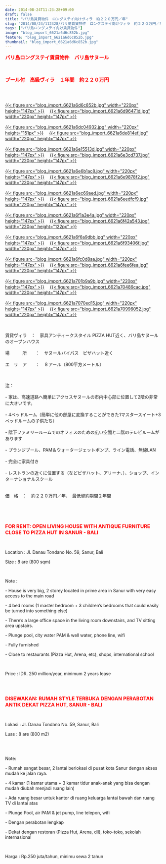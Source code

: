 ```yaml
---
date: 2014-08-24T11:23:28+09:00
draft: false
title: "バリ島賃貸物件　ロングステイ向けヴィラ　約２２０万円／年"
slug: "2014/08/24/112328/バリ島賃貸物件　ロングステイ向けヴィラ　約２２０万円／年"
tags: ["バリ島ロングステイ向け賃貸物件"]
image: "blog_import_6621a6d6c852b.jpg"
feature: "blog_import_6621a6d6c852b.jpg"
thumbnail: "blog_import_6621a6d6c852b.jpg"
---
```

<p><font color="#ff0000" size="3"><strong>バリ島ロングステイ賃貸物件　バリ島サヌール</strong></font></p><p><font color="#ff0000" size="3"><strong><br/></strong></font></p><p><font color="#ff0000" size="3"><strong>プール付　高級ヴィラ　１年間　約２２０万円　</strong></font></p><br/><p><br/><a href="blog_import_6621a6d807995.jpg">{{< figure src="blog_import_6621a6d6c852b.jpg" width="220px" height="147px" >}}</a> 　<a href="blog_import_6621a6dab1f73.jpg">{{< figure src="blog_import_6621a6d96471d.jpg" width="220px" height="147px" >}}</a> <br/><br/><a href="blog_import_6621a6dd36940.jpg">{{< figure src="blog_import_6621a6dc04932.jpg" width="220px" height="151px" >}}</a> 　<a href="blog_import_6621a6dfb2f71.jpg">{{< figure src="blog_import_6621a6de814ef.jpg" width="220px" height="147px" >}}</a> <br/><br/><a href="blog_import_6621a6e2864c7.jpg">{{< figure src="blog_import_6621a6e15513d.jpg" width="220px" height="147px" >}}</a> 　<a href="blog_import_6621a6e50ab18.jpg">{{< figure src="blog_import_6621a6e3cd737.jpg" width="220px" height="147px" >}}</a> <br/><br/><a href="blog_import_6621a6e7ea61e.jpg">{{< figure src="blog_import_6621a6e6b1ac8.jpg" width="220px" height="147px" >}}</a> 　<a href="blog_import_6621a6eac1186.jpg">{{< figure src="blog_import_6621a6e9878f2.jpg" width="220px" height="147px" >}}</a> <br/><br/><a href="blog_import_6621a6eda2a3f.jpg">{{< figure src="blog_import_6621a6ec69aed.jpg" width="220px" height="147px" >}}</a> 　<a href="blog_import_6621a6f01e3a5.jpg">{{< figure src="blog_import_6621a6eedfcf9.jpg" width="220px" height="147px" >}}</a> <br/><br/><a href="blog_import_6621a6f2dcb19.jpg">{{< figure src="blog_import_6621a6f1a3e4a.jpg" width="220px" height="147px" >}}</a> 　<a href="blog_import_6621a6f55f66a.jpg">{{< figure src="blog_import_6621a6f42a543.jpg" width="220px" height="122px" >}}</a> <br/><br/><a href="blog_import_6621a6f7db7f5.jpg">{{< figure src="blog_import_6621a6f6a9dbb.jpg" width="220px" height="147px" >}}</a> 　<a href="blog_import_6621a6fa65a8b.jpg">{{< figure src="blog_import_6621a6f93406f.jpg" width="220px" height="147px" >}}</a> <br/><br/><a href="blog_import_6621a6fd6115c.jpg">{{< figure src="blog_import_6621a6fc0d8aa.jpg" width="220px" height="147px" >}}</a> 　<a href="blog_import_6621a70028a84.jpg">{{< figure src="blog_import_6621a6fee6fea.jpg" width="220px" height="147px" >}}</a> <br/><br/><a href="blog_import_6621a702ee9b4.jpg">{{< figure src="blog_import_6621a701b9a9b.jpg" width="220px" height="147px" >}}</a> 　<a href="blog_import_6621a705bdc46.jpg">{{< figure src="blog_import_6621a70486cac.jpg" width="220px" height="147px" >}}</a> <br/><br/><a href="blog_import_6621a70844e7f.jpg">{{< figure src="blog_import_6621a7070ed15.jpg" width="220px" height="147px" >}}</a> 　<a href="blog_import_6621a70ae4988.jpg">{{< figure src="blog_import_6621a70996052.jpg" width="220px" height="147px" >}}</a> <br/><br/><span><br/></span></p><p><span>賃貸ヴィラ　</span><span>：　</span><span>家具アンティークスタイル</span> <span class="hps">PIZZA</span> <span class="hps">HUT近く</span><span>、バリ島</span><span>サヌール</span><span>のオープン</span><span>ハウス</span> <br/><br/><span>場　　　所　　：　サヌールバイパス　ピザハット近く</span> <br/><br/><span>エ　リ　ア　　：　８アール</span><span>（</span><span>800平方メートル</span><span>）</span> </p><p><br/><br/><span>注：</span> <br/><br/><span>- </span><span>家は</span><span>、</span><span>高速道路</span><span>へ簡単にアクセス</span><span>サヌールの</span><span>市内中心部に</span><span>位置して</span><span>2</span><span>階</span><span>の非常に</span><span>大きいです</span><span>。</span> <br/><br/><span>- 4ベッドルーム</span><span>（</span><span>簡単に他</span><span>の部屋</span><span>に変換することが</span><span>できた</span><span>1</span><span>マスタースイート</span><span>+</span><span>3ベッドルーム</span><span>の子供たち</span><span>）</span> <br/><br/><span>- </span><span>階下</span><span>ファミリールーム</span><span>での</span><span>オフィスのための</span><span>広い空間</span><span>と</span><span>二階の</span><span>テレビルーム</span><span>があります</span> <br/><br/><span>- </span><span>プランジプール</span><span>、</span><span>PAM</span><span>＆</span><span>ウォータージェット</span><span>ポンプ</span><span>、</span><span>ライン電話、</span><span>無線LAN</span> <br/><br/><span>- </span><span>完全に家具</span><span>付き</span> <br/><br/><span>- </span><span>レストラン</span><span>の近くに位置する</span><span>（</span><span>など</span><span>ピザハット</span><span>、</span><span>アリーナ</span><span>、</span><span>）</span><span>、</span><span>ショップ、</span><span>インターナショナルスクール</span> <br/><br/><br/><span>価　格　：　約２２０万円／</span><span>年</span><span>、　最低契約期間２</span><span>年間</span></p><br/><br/><br/><p><font color="#ff0000" size="3"><strong>FOR RENT: OPEN LIVING HOUSE WITH ANTIQUE FURNITURE CLOSE TO PIZZA HUT IN SANUR - BALI</strong></font></p><br/><p>Location : Jl. Danau Tondano No. 59, Sanur, Bali</p><p>Size : 8 are (800 sqm)</p><br/><p>Note : </p><p>- House is very big, 2 storey located in prime area in Sanur with very easy access to the main road</p><p>- 4 bed rooms (1 master bedroom + 3 children’s bedrooms that could easily be turned into something else)</p><p>- There’s a large office space in the living room downstairs, and TV sitting area upstairs.</p><p>- Plunge pool, city water PAM &amp; well water, phone line, wifi</p><p>- Fully furnished</p><p>- Close to restaurants (Pizza Hut, Arena, etc), shops, international school</p><br/><p>Price : IDR. 250 million/year, minimum 2 years lease</p><br/><br/><p><font color="#ff0000" size="3"><strong>DISEWAKAN: RUMAH STYLE TERBUKA DENGAN PERABOTAN ANTIK DEKAT PIZZA HUT, SANUR - BALI</strong></font></p><br/><p>Lokasi : Jl. Danau Tondano No. 59, Sanur, Bali</p><p>Luas : 8 are (800 m2)</p><br/><br/><p>Note:</p><p>- Rumah sangat besar, 2 lantai berlokasi di pusat kota Sanur dengan akses mudah ke jalan raya.</p><p>- 4 kamar (1 kamar utama + 3 kamar tidur anak-anak yang bisa dengan mudah diubah menjadi ruang lain)</p><p>- Ada ruang besar untuk kantor di ruang keluarga lantai bawah dan ruang TV di lantai atas</p><p>- Plunge Pool, air PAM &amp; jet pump, line telepon, wifi</p><p>- Dengan perabotan lengkap</p><p>- Dekat dengan restoran (Pizza Hut, Arena, dll), toko-toko, sekolah internasional</p><br/><p>Harga : Rp.250 juta/tahun, minimu sewa 2 tahun <br/></p>

